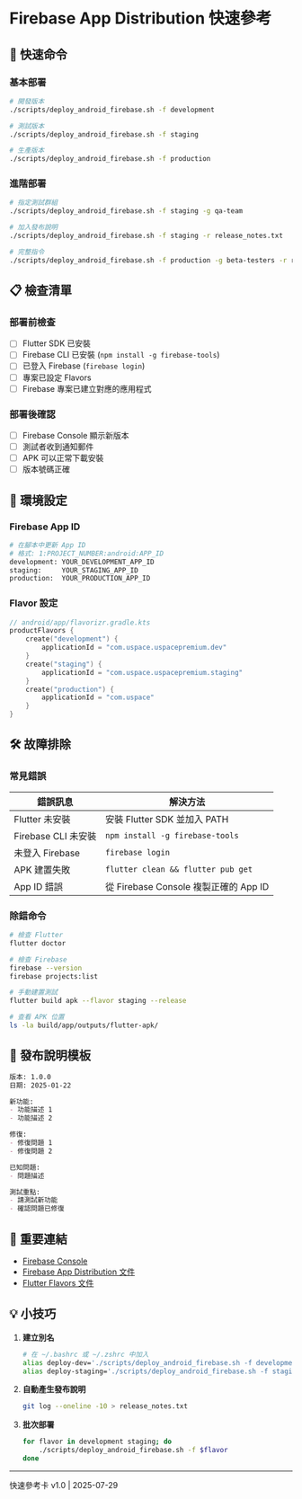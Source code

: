 # Firebase App Distribution 快速參考

## 🚀 快速命令

### 基本部署
```bash
# 開發版本
./scripts/deploy_android_firebase.sh -f development

# 測試版本
./scripts/deploy_android_firebase.sh -f staging

# 生產版本
./scripts/deploy_android_firebase.sh -f production
```

### 進階部署
```bash
# 指定測試群組
./scripts/deploy_android_firebase.sh -f staging -g qa-team

# 加入發布說明
./scripts/deploy_android_firebase.sh -f staging -r release_notes.txt

# 完整指令
./scripts/deploy_android_firebase.sh -f production -g beta-testers -r release_notes_v1.0.txt
```

## 📋 檢查清單

### 部署前檢查
- [ ] Flutter SDK 已安裝
- [ ] Firebase CLI 已安裝 (`npm install -g firebase-tools`)
- [ ] 已登入 Firebase (`firebase login`)
- [ ] 專案已設定 Flavors
- [ ] Firebase 專案已建立對應的應用程式

### 部署後確認
- [ ] Firebase Console 顯示新版本
- [ ] 測試者收到通知郵件
- [ ] APK 可以正常下載安裝
- [ ] 版本號碼正確

## 🔧 環境設定

### Firebase App ID
```bash
# 在腳本中更新 App ID
# 格式: 1:PROJECT_NUMBER:android:APP_ID
development: YOUR_DEVELOPMENT_APP_ID
staging:     YOUR_STAGING_APP_ID
production:  YOUR_PRODUCTION_APP_ID
```

### Flavor 設定
```kotlin
// android/app/flavorizr.gradle.kts
productFlavors {
    create("development") {
        applicationId = "com.uspace.uspacepremium.dev"
    }
    create("staging") {
        applicationId = "com.uspace.uspacepremium.staging"
    }
    create("production") {
        applicationId = "com.uspace"
    }
}
```

## 🛠️ 故障排除

### 常見錯誤
| 錯誤訊息 | 解決方法 |
|---------|---------|
| Flutter 未安裝 | 安裝 Flutter SDK 並加入 PATH |
| Firebase CLI 未安裝 | `npm install -g firebase-tools` |
| 未登入 Firebase | `firebase login` |
| APK 建置失敗 | `flutter clean && flutter pub get` |
| App ID 錯誤 | 從 Firebase Console 複製正確的 App ID |

### 除錯命令
```bash
# 檢查 Flutter
flutter doctor

# 檢查 Firebase
firebase --version
firebase projects:list

# 手動建置測試
flutter build apk --flavor staging --release

# 查看 APK 位置
ls -la build/app/outputs/flutter-apk/
```

## 📝 發布說明模板

```markdown
版本: 1.0.0
日期: 2025-01-22

新功能:
- 功能描述 1
- 功能描述 2

修復:
- 修復問題 1
- 修復問題 2

已知問題:
- 問題描述

測試重點:
- 請測試新功能
- 確認問題已修復
```

## 🔗 重要連結

- [Firebase Console](https://console.firebase.google.com)
- [Firebase App Distribution 文件](https://firebase.google.com/docs/app-distribution)
- [Flutter Flavors 文件](https://docs.flutter.dev/deployment/flavors)

## 💡 小技巧

1. **建立別名**
   ```bash
   # 在 ~/.bashrc 或 ~/.zshrc 中加入
   alias deploy-dev='./scripts/deploy_android_firebase.sh -f development'
   alias deploy-staging='./scripts/deploy_android_firebase.sh -f staging -g qa-team'
   ```

2. **自動產生發布說明**
   ```bash
   git log --oneline -10 > release_notes.txt
   ```

3. **批次部署**
   ```bash
   for flavor in development staging; do
       ./scripts/deploy_android_firebase.sh -f $flavor
   done
   ```

---
快速參考卡 v1.0 | 2025-07-29